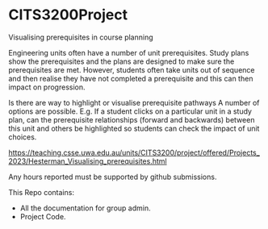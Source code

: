 # CITS3200Project
Visualising prerequisites in course planning

Engineering units often have a number of unit prerequisites. Study plans show the prerequisites and the plans are designed to make sure the prerequisites are met. However, students often take units out of sequence and then realise they have not completed a prerequisite and this can then impact on progression.

Is there are way to highlight or visualise prerequisite pathways A number of options are possible. E.g. If a student clicks on a particular unit in a study plan, can the prerequisite relationships (forward and backwards) between this unit and others be highlighted so students can check the impact of unit choices.

https://teaching.csse.uwa.edu.au/units/CITS3200/project/offered/Projects_2023/Hesterman_Visualising_prerequisites.html


Any hours reported must be supported by github submissions.

This Repo contains:
- All the documentation for group admin.
- Project Code.
